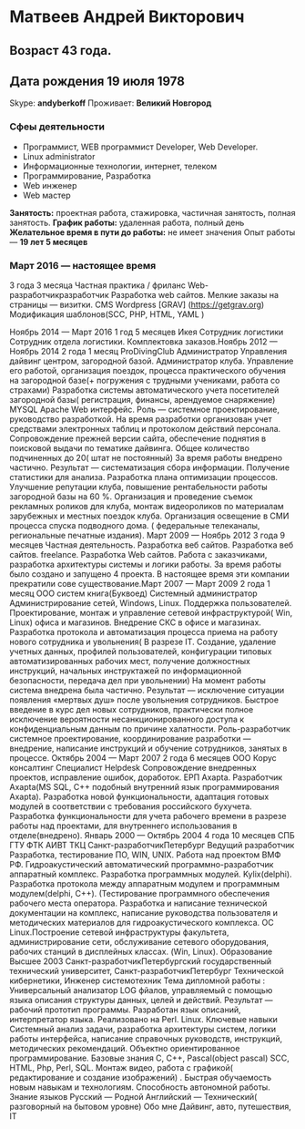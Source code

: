 
# Матвеев Андрей Викторович

## Возраст 43 года. 

## Дата рождения 19 июля 1978

Skype: **andyberkoff**
Проживает: **Великий Новгород**

### Сфеы деятельности
* Программист, WEB программист Developer, Web Developer.
* Linux administrator
* Информационные технологии, интернет, телеком
* Программирование, Разработка
*  Web инженер
*  Web мастер

**Занятость:** проектная работа, стажировка, частичная занятость, полная занятость.
**График работы:** удаленная работа, полный день
**Желательное время в пути до работы:** не имеет значения
Опыт работы — **19 лет 5 месяцев**

### Март 2016 — настоящее время ###
3 года 3 месяца
Частная практика / фриланс
Web-разработчикразработчик
Разработка web сайтов.
Мелкие заказы на страницы — визитки. CMS Wordpress [GRAV] (https://getgrav.org)
Модификация шаблонов(SCC, PHP, HTML, YAML )

Ноябрь 2014 —
Март 2016
1 год 5 месяцев
Икея
Сотрудник логистики
Сотрудник отдела логистики. Комплектовка заказов.Ноябрь 2012 —
Ноябрь 2014
2 года 1 месяц
ProDivingClub
Администратор
Управления дайвинг центром, загородной базой.
Администратор клуба. Управление его работой, организация поездок, процесса
практического обучения на загородной базе(+ погружения с трудными учениками, работа со
страхами) Разработка системы автоматического учета посетителей загородной
базы( регистрация, финансы, арендуемое снаряжение) MYSQL Apache Web интерфейс. Роль
— системное проектирование, руководство разработкой. На время разработки организован
учет средствами электронных таблиц и протоколом действий персонала. Сопровождение
прежней версии сайта, обеспечение поднятия в поисковой выдачи по тематике дайвинга.
Общее количество подчиненных до 20( штат не постоянный) За время работы внедрено
частично. Результат — систематизация сбора информации. Получение статистики для
анализа. Разработка плана оптимизации процессов. Улучшение репутации клуба, повышение
рентабельности работы загородной базы на 60 %. Организация и проведение съемок
рекламных роликов для клуба, монтаж видеороликов по материалам зарубежных и местных
поездок клуба.
Организация освещение в СМИ процесса спуска подводного дома. ( федеральные
телеканалы, региональные печатные издания).
Март 2009 —
Ноябрь 2012
3 года 9 месяцев
Частная деятельность.
Разработка веб сайтов.
Разработка веб сайтов. freelance.
Разработка Web сайтов. Работа с заказчиками, разработка архитектуры системы и логики
работы. За время работы было создано и запущено 4 проекта. В настоящее время эти
компании прекратили сове существование.Март 2007 — Март
2009
2 года 1 месяц
ООО систем книга(Буквоед)
Системный администратор
Администрирование сетей, Windows, Linux. Поддержка пользователей.
Проектирование, монтаж и управление сетевой инфраструктурой( Win, Linux) офиса и
магазинов. Внедрение СКС в офисе и магазинах. Разработка протокола и автоматизация
процесса приема на работу нового сотрудника и увольнения( В разрезе IT. Создание,
удаление учетных данных, профилей пользователей, конфигурации типовых
автоматизированных рабочих мест, получение должностных инструкций, начальных
инструктажей по информационной безопасности, передача дел при увольнении) На момент
работы система внедрена была частично. Результат — исключение ситуации появления
«мертвых душ» после увольнения сотрудников. Быстрое введение в курс дел новых
сотрудников, практически полное исключение вероятности несанкционированного доступа к
конфиденциальным данным по причине халатности.
Роль-разработчик системное проектирование, координирование разработки — внедрение, написание
инструкций и обучение сотрудников, занятых в процессе.
Октябрь 2004 —
Март 2007
2 года 6 месяцев
ООО Корус консалтинг
Специалист Helpdesk
Сопровождение внедренных проектов, исправление ошибок, доработок.
ЕРП Axapta. Разработчик Axapta(MS SQL, C++ подобный внутренний язык
программирования Axapta). Разработка новой функциональности, адаптация готовых
модулей в соответствии с требования российского бухучета. Разработка функциональности
для учета рабочего времени в разрезе работы над проектами, для внутреннего использования
в отделе(внедрено).
Январь 2000 —
Октябрь 2004
4 года 10 месяцев
СПБ ГТУ ФТК АИВТ ТКЦ
Санкт-разработчикПетербург
Ведущий разработчик
Разработка, тестирование ПО, WIN, UNIX.
Работа над проектом ВМФ РФ. Гидроакустический автоматический программно-разработчик
аппаратный комплекс.
Разработка программных модулей. Kylix(delphi). Разработка протокола между аппаратным
модулем и программным модулем(delphi, C++). (Тестирование программного обеспечения
рабочего места оператора. Разработка и написание технической документации на комплекс,
написание руководства пользователя и методических материалов для гидроакустического
комплекса. ОС Linux.Построение сетевой инфраструктуры факультета, администрирование сети, обслуживание
сетевого оборудования, рабочих станций в дисплейных классах. (Win, Linux).
Образование
Высшее
2003
Санкт-разработчикПетербургский государственный технический университет,
Санкт-разработчикПетербург
Технической кибернетики, Инженер системотехник
Тема дипломной работы : Универсальный анализатор LOG фйалов, управляемый с помощью
языка описания структуры данных, целей и действий. Результат — рабочий прототип
программы. Разработан язык описаний, интерпретатор языка. Реализовано на Perl. Linux.
Ключевые навыки
Системный анализ задачи, разработка архитектуры систем, логики работы интерфейса,
написание справочных руководств, инструкций, методических рекомендаций. Объектно
ориентированное программирование. Базовые знания C, C++, Pascal(object pascal) SCC,
HTML, Php, Perl, SQL. Монтаж видео, работа с графикой( редактирование и создание
изображений) . Быстрая обучаемость новым навыкам и технологиям. Способность
автономной работы.
Знание языков
Русский — Родной
Английский — Технический( разговорный на бытовом уровне)
Обо мне
Дайвинг, авто, путешествия, IT